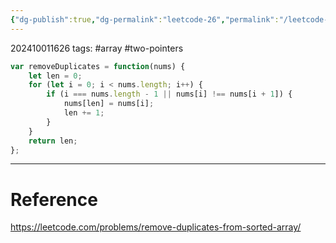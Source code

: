 ```yaml
---
{"dg-publish":true,"dg-permalink":"leetcode-26","permalink":"/leetcode-26/"}
---
```


202410011626
tags:  #array #two-pointers 

```js
var removeDuplicates = function(nums) {
	let len = 0;
	for (let i = 0; i < nums.length; i++) {
		if (i === nums.length - 1 || nums[i] !== nums[i + 1]) {
			nums[len] = nums[i];
			len += 1;
		}
	}
	return len;
};
```

---
# Reference

https://leetcode.com/problems/remove-duplicates-from-sorted-array/